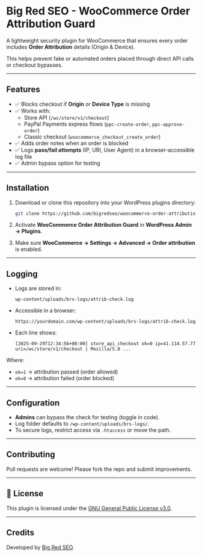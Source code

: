 # Big Red SEO - WooCommerce Order Attribution Guard

A lightweight security plugin for WooCommerce that ensures every order includes **Order Attribution** details (Origin & Device).  

This helps prevent fake or automated orders placed through direct API calls or checkout bypasses.

---

## Features
- ✅ Blocks checkout if **Origin** or **Device Type** is missing  
- ✅ Works with:
  - Store API (`/wc/store/v1/checkout`)  
  - PayPal Payments express flows (`ppc-create-order`, `ppc-approve-order`)  
  - Classic checkout (`woocommerce_checkout_create_order`)  
- ✅ Adds order notes when an order is blocked  
- ✅ Logs **pass/fail attempts** (IP, URI, User Agent) in a browser-accessible log file  
- ✅ Admin bypass option for testing  

---

## Installation
1. Download or clone this repository into your WordPress plugins directory:

   ```bash
   git clone https://github.com/bigredseo/woocommerce-order-attribution-guard.git wp-content/plugins/bigredseo-woocommerce-order-attribution-guard
   ```

2. Activate **WooCommerce Order Attribution Guard** in **WordPress Admin → Plugins**.

3. Make sure **WooCommerce → Settings → Advanced → Order attribution** is enabled.

---

## Logging
- Logs are stored in:

  ```
  wp-content/uploads/brs-logs/attrib-check.log
  ```

- Accessible in a browser:

  ```
  https://yourdomain.com/wp-content/uploads/brs-logs/attrib-check.log
  ```

- Each line shows:
  ```
  [2025-09-29T12:34:56+00:00] store_api_checkout ok=0 ip=41.114.57.77 uri=/wc/store/v1/checkout | Mozilla/5.0 ...
  ```

Where:
- `ok=1` → attribution passed (order allowed)  
- `ok=0` → attribution failed (order blocked)  

---

## Configuration
- **Admins** can bypass the check for testing (toggle in code).  
- Log folder defaults to `/wp-content/uploads/brs-logs/`.  
- To secure logs, restrict access via `.htaccess` or move the path.  

---

## Contributing
Pull requests are welcome! Please fork the repo and submit improvements.

---

## 📄 License
This plugin is licensed under the [GNU General Public License v3.0](https://www.gnu.org/licenses/gpl-3.0.html).

---

## Credits
Developed by [Big Red SEO](https://www.bigredseo.com).  
